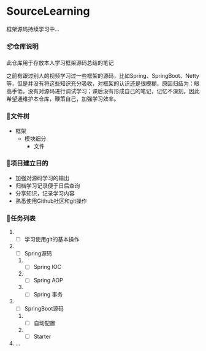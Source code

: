 # SourceLearning
框架源码持续学习中...
### 📦仓库说明
此仓库用于存放本人学习框架源码总结的笔记

之前有跟过别人的视频学习过一些框架的源码，比如Spring、SpringBoot、Netty等，但是并没有将这些知识充分吸收，对框架的认识还是很模糊，原因归结为：眼高手低，没有对源码进行调试学习；课后没有形成自己的笔记，记忆不深刻。因此希望通维护本仓库，鞭策自己，加强学习效率。



### 📂文件树

- 框架
  - 模块细分
    - 文件



### 📌项目建立目的

- 加强对源码学习的输出
- 归档学习记录便于日后查询
- 分享知识，记录学习内容
- 熟悉使用Github社区和git操作



### 📃任务列表

1. - [ ] 学习使用git的基本操作

2. - [ ] Spring源码

   1. - [ ] Spring IOC
   2. - [ ] Spring AOP
   3. - [ ] Spring 事务

3. - [ ] SpringBoot源码

   1. - [ ] 自动配置
   2. - [ ] Starter

4. ...
